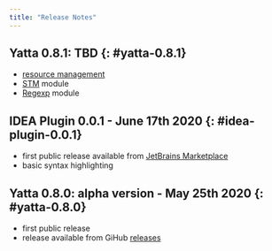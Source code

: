 ```yaml
---
title: "Release Notes"
---
```


## Yatta 0.8.1: TBD  {: #yatta-0.8.1}
* [resource management](/features/resource-management)
* [STM](/stdlib/stm) module
* [Regexp](/stdlib/regexp) module

## IDEA Plugin 0.0.1 - June 17th 2020  {: #idea-plugin-0.0.1}
* first public release available from [JetBrains Marketplace](https://plugins.jetbrains.com/plugin/14536-yatta-language)
* basic syntax highlighting

## Yatta 0.8.0: alpha version - May 25th 2020  {: #yatta-0.8.0}
* first public release
* release available from GiHub [releases](https://github.com/yatta-lang/yatta/releases/tag/0.8.0)
